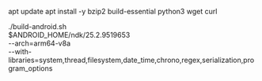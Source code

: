 apt update
apt install -y bzip2 build-essential python3 wget curl

./build-android.sh \
  $ANDROID_HOME/ndk/25.2.9519653 \
  --arch=arm64-v8a \
  --with-libraries=system,thread,filesystem,date_time,chrono,regex,serialization,program_options 
